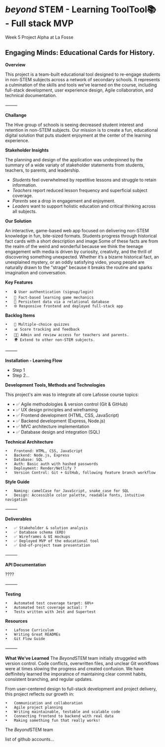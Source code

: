 <h1><i>beyond</i> STEM - Learning ToolTool📚 - Full stack MVP </h1>
Week 5 Project Alpha at La Fosse
 
## Engaging Minds: Educational Cards for History.
 
**Overview**
 
This project is a team-built educational tool designed to re-engage students in non-STEM subjects across a network of secondary schools. It represents a culmination of the skills and tools we’ve learned on the course, including full-stack development, user experience design, Agile collaboration, and technical documentation.
 
⸻
 
**Challange**
 
The Hive group of schools is seeing decreased student interest and retention in non-STEM subjects. Our mission is to create a fun, educational digital solution that puts student enjoyment at the center of the learning experience.

**Stakeholder Insights**

The planning and design of the application was underpinned by the summary of a wide variaty of stakeholder statements from students, teachers, to parents, and leadership. 
-  <em>Students</em> feel overwhelmed by repetitive lessons and struggle to retain information.
-  <em>Teachers</em> report reduced lesson frequency and superficial subject coverage.
-  <em>Parents</em> see a drop in engagement and enjoyment.
-  <em>Leaders</em> want to support holistic education and critical thinking across all subjects.


**Our Solution**
 
An interactive, game-based web app focused on delivering non-STEM knowledge in fun, bite-sized formats. Students progress through historical fact cards with a short description and image.Some of these facts are from the realm of the weird and wonderful because we think the teenage engagement with media is driven by curiosity, creativity, and the thrill of discovering something unexpected. Whether it’s a bizarre historical fact, an unexplained mystery, or an oddly satisfying video, young people are naturally drawn to the "strage" because it breaks the routine and sparks imagination and conversation.

 
**Key Features**
  
    •   🔒 User authentication (signup/login)
    •   🧠 Fact-based learning game mechanics
    •   💾 Persistent data via a relational database
    •   🌐 Responsive frontend and deployed full-stack app


**Backlog Items**

    •   💬 Multiple-choice quizzes
    •   📊 Score tracking and feedback
    •   👩‍🏫 Admin and review access for teachers and parents. 
    •   🌍 Extend to other non-STEM subjects. 

⸻

**Installation - Learning Flow**

- Step 1 
- Step 2...

**Development Tools, Methods and Technologies**
 
This project's aim was to integrate all core Lafosse course topics:
- •   ✅ Agile methodologies & version control (Git & GitHub)
- •   ✅ UX design principles and wireframing
- •   ✅ Frontend development (HTML, CSS, JavaScript)
- •   ✅ Backend development (Express, Node.js)
- •   ✅ MVC architecture implementation
- •   ✅ Database design and integration (SQL)



**Technical Architecture**

    •   Frontend: HTML, CSS, JavaScript
    •   Backend: Node.js, Express
    •   Database: SQL
    •   Auth: Basic auth with hashed passwords
    •   Deployment: Render/Netlify ? 
    •   Version Control: Git + GitHub, following feature branch workflow


**Style Guide**

    •   Naming: camelCase for JavaScript, snake_case for SQL
    •   Design: Accessible color palette, readable fonts, intuitive navigation
 
⸻
 
**Deliverables**

    •   ✅ Stakeholder & solution analysis
    •   ✅ Database schema (ERD)
    •   ✅ Wireframes & UI mockups
    •   ✅ Deployed MVP of the educational tool
    •   ✅ End-of-project team presentation
 

 
⸻
 
**API Documentation**


 ????

 
⸻
 
**Testing**

    •   Automated test coverage target: 60%+
    •   Automated test coverage actual: ? 
    •   Tests written with Jest and Supertest
 
 
**Resources**

    •   Lafosse Curriculum 
    •   Writing Great READMEs
    •   Git Flow Guide
 
⸻
 
**What We’ve Learned**
The <i>Beyond</i>STEM team initially struggeled with version control. Code conflicts, overwritten files, and unclear Git workflows were at times slowing the progress and created confusion. We have deffinitely learned the imporatnce of maintaining clear commit habits, consistent branching, and regular updates. 

From user-centered design to full-stack development and project delivery, this project reflects our growth in:

    •   Communication and collaboration
    •   Agile project planning
    •   Writing maintainable, testable and scalable code
    •   Connecting frontend to backend with real data
    •   Making something fun that really works!


The <i>Beyond</i>STEM team

list of github accounts...

